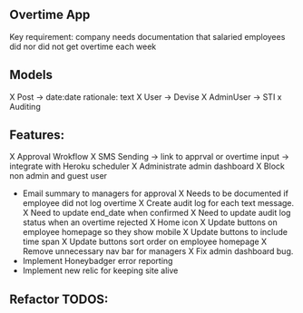 ## Overtime App

Key requirement: company needs documentation that salaried employees did nor did not get overtime each week

## Models
X Post -> date:date rationale: text
X User -> Devise 
X AdminUser -> STI
x Auditing

## Features:
X Approval Wrokflow
X SMS Sending -> link to apprval or overtime input -> integrate with Heroku scheduler
X Administrate admin dashboard
X Block non admin and guest user
- Email summary to managers for approval
X Needs to be documented if employee did not log overtime
X Create audit log for each text message.
X Need to update end_date when confirmed
X Need to update audit log status when an overtime rejected
X Home icon
X Update buttons on employee homepage so they show mobile
X Update buttons to include time span
X Update buttons sort order on employee homepage
X Remove unnecessary nav bar for managers
X Fix admin dashboard bug.
- Implement Honeybadger error reporting
- Implement new relic for keeping site alive


## Refactor TODOS:


